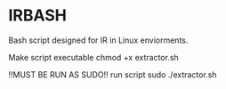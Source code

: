 # IRBASH

Bash script designed for IR in Linux enviorments.

Make script executable
chmod +x extractor.sh

!!MUST BE RUN AS SUDO!!
run script
sudo ./extractor.sh